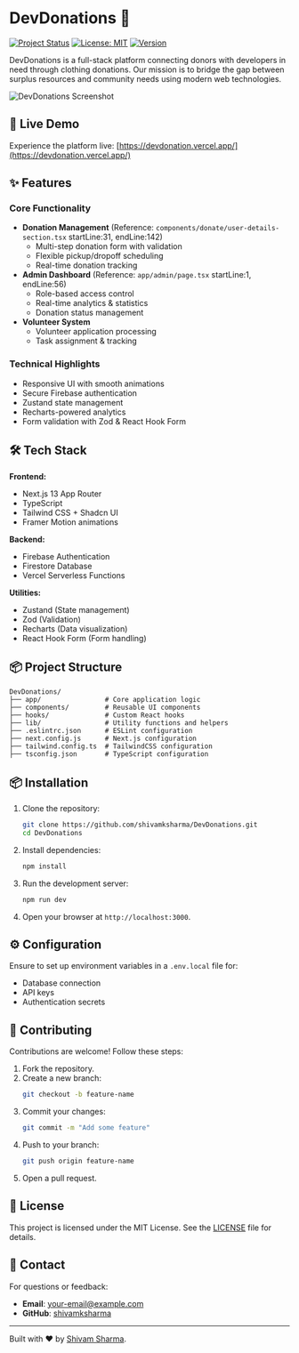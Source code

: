 # DevDonations 🌟

[![Project Status](https://img.shields.io/badge/status-active-brightgreen)](https://devdonation.vercel.app/)
[![License: MIT](https://img.shields.io/badge/License-MIT-blue.svg)](https://opensource.org/licenses/MIT)
[![Version](https://img.shields.io/badge/version-1.15-blue)](https://github.com/shivamksharma/DevDonations/releases)

DevDonations is a full-stack platform connecting donors with developers in need through clothing donations. Our mission is to bridge the gap between surplus resources and community needs using modern web technologies.

![DevDonations Screenshot](https://via.placeholder.com/150) <!-- Replace with actual screenshot -->

## 🚀 Live Demo

Experience the platform live: [https://devdonation.vercel.app/](https://devdonation.vercel.app/)

## ✨ Features

### Core Functionality
- **Donation Management** (Reference: `components/donate/user-details-section.tsx` startLine:31, endLine:142)
  - Multi-step donation form with validation
  - Flexible pickup/dropoff scheduling
  - Real-time donation tracking
- **Admin Dashboard** (Reference: `app/admin/page.tsx` startLine:1, endLine:56)
  - Role-based access control
  - Real-time analytics & statistics
  - Donation status management
- **Volunteer System**
  - Volunteer application processing
  - Task assignment & tracking

### Technical Highlights
- Responsive UI with smooth animations
- Secure Firebase authentication
- Zustand state management
- Recharts-powered analytics
- Form validation with Zod & React Hook Form

## 🛠 Tech Stack

**Frontend:**
- Next.js 13 App Router
- TypeScript
- Tailwind CSS + Shadcn UI
- Framer Motion animations

**Backend:**
- Firebase Authentication
- Firestore Database
- Vercel Serverless Functions

**Utilities:**
- Zustand (State management)
- Zod (Validation)
- Recharts (Data visualization)
- React Hook Form (Form handling)

## 📦 Project Structure

```
DevDonations/
├── app/                # Core application logic
├── components/         # Reusable UI components
├── hooks/              # Custom React hooks
├── lib/                # Utility functions and helpers
├── .eslintrc.json      # ESLint configuration
├── next.config.js      # Next.js configuration
├── tailwind.config.ts  # TailwindCSS configuration
├── tsconfig.json       # TypeScript configuration
```

## 📦 Installation

1. Clone the repository:
   ```bash
   git clone https://github.com/shivamksharma/DevDonations.git
   cd DevDonations
   ```

2. Install dependencies:
   ```bash
   npm install
   ```

3. Run the development server:
   ```bash
   npm run dev
   ```

4. Open your browser at `http://localhost:3000`.

## ⚙️ Configuration

Ensure to set up environment variables in a `.env.local` file for:
- Database connection
- API keys
- Authentication secrets

## 🤝 Contributing

Contributions are welcome! Follow these steps:

1. Fork the repository.
2. Create a new branch:
   ```bash
   git checkout -b feature-name
   ```
3. Commit your changes:
   ```bash
   git commit -m "Add some feature"
   ```
4. Push to your branch:
   ```bash
   git push origin feature-name
   ```
5. Open a pull request.

## 📄 License

This project is licensed under the MIT License. See the [LICENSE](LICENSE) file for details.

## 💬 Contact

For questions or feedback:
- **Email**: [your-email@example.com](mailto:your-email@example.com)
- **GitHub**: [shivamksharma](https://github.com/shivamksharma)

---

Built with ❤️ by [Shivam Sharma](https://github.com/shivamksharma).

